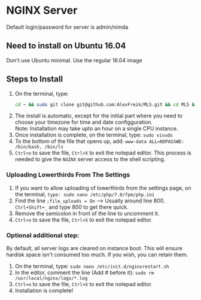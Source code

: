 # NGINX Server

Default login/password for server is admin/nimda

## Need to install on Ubuntu 16.04

Don't use Ubuntu minimal. Use the regular 16.04 image

## Steps to Install

1. On the terminal, type:
   ```bash
   cd ~ && sudo git clone git@github.com:AlexFreik/MLS.git && cd MLS && sudo ./install-nginx.sh
   ```
1. The install is automatic, except for the initial part where you need to choose your timezone for time and date configguration.  
   Note: Installation may take upto an hour on a single CPU instance.
1. Once installation is complete, on the terminal, type: `sudo visudo`
1. To the bottom of the file that opens up, add: `www-data ALL=NOPASSWD: /bin/bash, /bin/ls`
1. `Ctrl+o` to save the file, `Ctrl+X` to exit the notepad editor. This process is needed to give the `NGINX` server access to the shell scripting.

### Uploading Lowerthirds From The Settings

1. If you want to allow uploading of lowerthirds from the settings page, on the terminal, `type: sudo nano /etc/php/7.0/fpm/php.ini`
1. Find the line `;file_uploads = On` –> Usually around line 800. `Ctrl+Shift+_` and type 800 to get there quick.
1. Remove the semicolon in front of the line to uncomment it.
1. `Ctrl+o` to save the file, `Ctrl+X` to exit the notepad editor.

### Optional additional step:

By default, all server logs are cleared on instance boot. This will ensure hardisk space isn't consumed too much. If you wish, you can retain them.

1. On the terminal, type: `sudo nano /etc/init.d/nginxrestart.sh`
1. In the editor, comment the line (Add # before it): `sudo rm /usr/local/nginx/logs/*.log`
1. `Ctrl+o` to save the file, `Ctrl+X` to exit the notepad editor.
1. Installation is complete!
